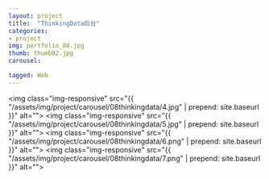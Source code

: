 ```yaml
---
layout: project
title:  "ThinkingData后台"
categories:
- project
img: portfolio_08.jpg
thumb: thumb02.jpg
carousel:

tagged: Web
---
```

<img class="img-responsive" src="{{ "/assets/img/project/carousel/08thinkingdata/4.jpg" | prepend: site.baseurl }}" alt="">
<img class="img-responsive" src="{{ "/assets/img/project/carousel/08thinkingdata/5.jpg" | prepend: site.baseurl }}" alt="">
<img class="img-responsive" src="{{ "/assets/img/project/carousel/08thinkingdata/6.png" | prepend: site.baseurl }}" alt="">
<img class="img-responsive" src="{{ "/assets/img/project/carousel/08thinkingdata/7.png" | prepend: site.baseurl }}" alt="">



